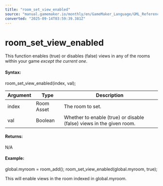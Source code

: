 ```yaml
---
title: "room_set_view_enabled"
source: "manual.gamemaker.io/monthly/en/GameMaker_Language/GML_Reference/Asset_Management/Rooms/room_set_view_enabled.htm"
converted: "2025-09-14T03:59:39.381Z"
---
```


# room\_set\_view\_enabled

This function enables (true) or disables (false) views in any of the rooms within your game _except the current one_.

#### Syntax:

room\_set\_view\_enabled(index, val);

| Argument | Type | Description |
| --- | --- | --- |
| index | Room Asset | The room to set. |
| val | Boolean | Whether to enable (true) or disable (false) views in the given room. |

#### Returns:

N/A

#### Example:

global.myroom = room\_add();
room\_set\_view\_enabled(global.myroom, true);

This will enable views in the room indexed in global.myroom.